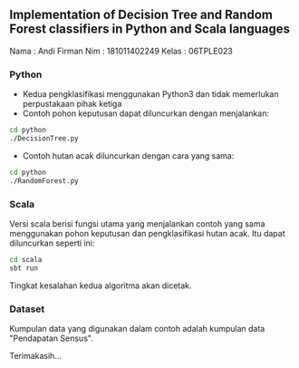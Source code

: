 ## Implementation of Decision Tree and Random Forest classifiers in Python and Scala languages

Nama 		: Andi Firman
Nim			: 181011402249
Kelas		: 06TPLE023 

### Python
- Kedua pengklasifikasi menggunakan Python3 dan tidak memerlukan perpustakaan pihak ketiga
- Contoh pohon keputusan dapat diluncurkan dengan menjalankan:
```sh
cd python
./DecisionTree.py
```
- Contoh hutan acak diluncurkan dengan cara yang sama:
```sh
cd python
./RandomForest.py
```

### Scala
Versi scala berisi fungsi utama yang menjalankan contoh yang sama menggunakan pohon keputusan dan pengklasifikasi hutan acak.
Itu dapat diluncurkan seperti ini:
```sh
cd scala
sbt run
```

Tingkat kesalahan kedua algoritma akan dicetak.


### Dataset

Kumpulan data yang digunakan dalam contoh adalah kumpulan data "Pendapatan Sensus". 


Terimakasih...
